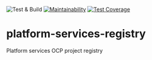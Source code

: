 ![Test & Build](https://github.com/bcgov/platform-services-registry/workflows/Test%20&%20Build/badge.svg)
[![Maintainability](https://api.codeclimate.com/v1/badges/95db366ef76313d5d4eb/maintainability)](https://codeclimate.com/github/bcgov/platform-services-registry/maintainability)
[![Test Coverage](https://api.codeclimate.com/v1/badges/95db366ef76313d5d4eb/test_coverage)](https://codeclimate.com/github/bcgov/platform-services-registry/test_coverage)


# platform-services-registry
Platform services OCP project registry
